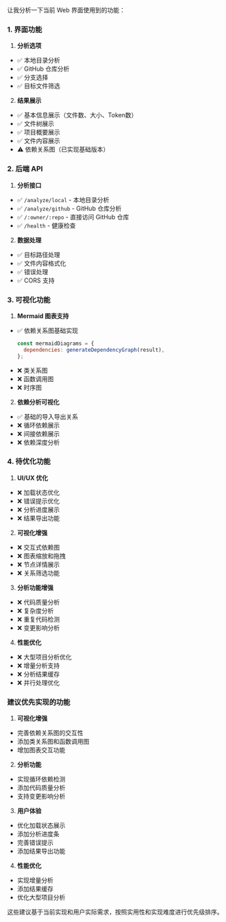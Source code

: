 让我分析一下当前 Web 界面使用到的功能：

### 1. 界面功能

1. **分析选项**

- ✅ 本地目录分析
- ✅ GitHub 仓库分析
- ✅ 分支选择
- ✅ 目标文件筛选

2. **结果展示**

- ✅ 基本信息展示（文件数、大小、Token数）
- ✅ 文件树展示
- ✅ 项目概要展示
- ✅ 文件内容展示
- ⚠️ 依赖关系图（已实现基础版本）

### 2. 后端 API

1. **分析接口**

- ✅ `/analyze/local` - 本地目录分析
- ✅ `/analyze/github` - GitHub 仓库分析
- ✅ `/:owner/:repo` - 直接访问 GitHub 仓库
- ✅ `/health` - 健康检查

2. **数据处理**

- ✅ 目标路径处理
- ✅ 文件内容格式化
- ✅ 错误处理
- ✅ CORS 支持

### 3. 可视化功能

1. **Mermaid 图表支持**

- ✅ 依赖关系图基础实现
  ```javascript
  const mermaidDiagrams = {
    dependencies: generateDependencyGraph(result),
  };
  ```
- ❌ 类关系图
- ❌ 函数调用图
- ❌ 时序图

2. **依赖分析可视化**

- ✅ 基础的导入导出关系
- ❌ 循环依赖展示
- ❌ 间接依赖展示
- ❌ 依赖深度分析

### 4. 待优化功能

1. **UI/UX 优化**

- ❌ 加载状态优化
- ❌ 错误提示优化
- ❌ 分析进度展示
- ❌ 结果导出功能

2. **可视化增强**

- ❌ 交互式依赖图
- ❌ 图表缩放和拖拽
- ❌ 节点详情展示
- ❌ 关系筛选功能

3. **分析功能增强**

- ❌ 代码质量分析
- ❌ 复杂度分析
- ❌ 重复代码检测
- ❌ 变更影响分析

4. **性能优化**

- ❌ 大型项目分析优化
- ❌ 增量分析支持
- ❌ 分析结果缓存
- ❌ 并行处理优化

### 建议优先实现的功能

1. **可视化增强**

- 完善依赖关系图的交互性
- 添加类关系图和函数调用图
- 增加图表交互功能

2. **分析功能**

- 实现循环依赖检测
- 添加代码质量分析
- 支持变更影响分析

3. **用户体验**

- 优化加载状态展示
- 添加分析进度条
- 完善错误提示
- 添加结果导出功能

4. **性能优化**

- 实现增量分析
- 添加结果缓存
- 优化大型项目分析

这些建议基于当前实现和用户实际需求，按照实用性和实现难度进行优先级排序。
